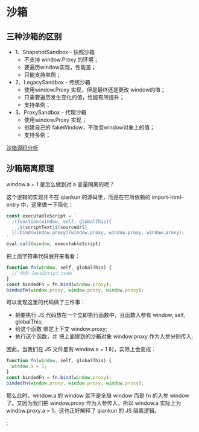 # 沙箱

## 三种沙箱的区别

* 1、SnapshotSandbox - 快照沙箱
  * 不支持 window.Proxy 的环境；
  * 要遍历window实现，性能差；
  * 只能支持单例；
* 2、LegacySandbox - 传统沙箱
  * 使用window.Proxy 实现，但是最终还是更改 window的值；
  * 只需要遍历发生变化的值，性能有所提升；
  * 支持单例；
* 3、ProxySandbox - 代理沙箱
  * 使用window.Proxy 实现；
  * 创建自己的 fakeWindow，不改变window对象上的值；
  * 支持多例；

[沙箱源码分析](/sourceAnalysis/qiankunSandbox.html)

## 沙箱隔离原理

window.a = 1 是怎么做到对 a 变量隔离的呢？

这个逻辑的实现并不在 qiankun 的源码里，而是在它所依赖的 import-html-entry 中，这里做一下简化：

```js
const executableScript = `
  ;(function(window, self, globalThis){
    ;${scriptText}${sourceUrl}
  }).bind(window.proxy)(window.proxy, window.proxy, window.proxy);
`
eval.call(window, executableScript)
```

把上面字符串代码展开来看看：

```js
function fn(window, self, globalThis) {
  // 你的 JavaScript code
}
const bindedFn = fn.bind(window.proxy);
bindedFn(window.proxy, window.proxy, window.proxy);
```

可以发现这里的代码做了三件事：

* 把要执行 JS 代码放在一个立即执行函数中，且函数入参有 window, self, globalThis;
* 给这个函数 绑定上下文 window.proxy;
* 执行这个函数，并 把上面提到的沙箱对象 window.proxy 作为入参分别传入;

因此，当我们在 JS 文件里有 window.a = 1 时，实际上会变成：

```js
function fn(window, self, globalThis) {
  window.a = 1;
}
const bindedFn = fn.bind(window.proxy);
bindedFn(window.proxy, window.proxy, window.proxy);
```

那么此时，window.a 的 window 就不是全局 window 而是 fn 的入参 window 了。又因为我们把 window.proxy 作为入参传入，所以 window.a 实际上为 window.proxy.a = 1。这也正好解释了 qiankun 的 JS 隔离逻辑。

[](https://www.jb51.net/article/264077.htm);
